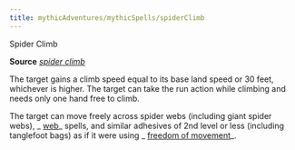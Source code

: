 ```yaml
---
title: mythicAdventures/mythicSpells/spiderClimb
---
```

Spider Climb

**Source** [_spider climb_](spells/spiderClimb#_spider-climb)

The target gains a climb speed equal to its base land speed or 30 feet, whichever is higher. The target can take the run action while climbing and needs only one hand free to climb.

The target can move freely across spider webs (including giant spider webs), _ [web](spells/web#_web)_ spells, and similar adhesives of 2nd level or less (including tanglefoot bags) as if it were using _ [freedom of movement](spells/freedomOfMovement#_freedom-of-movement)_.

